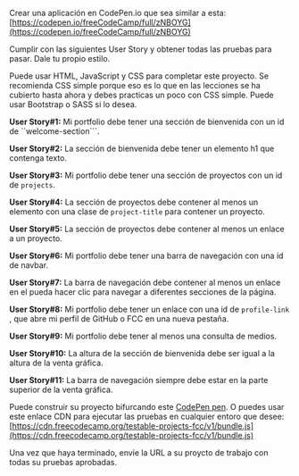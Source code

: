 Crear una aplicación en CodePen.io que sea similar a esta:
[https://codepen.io/freeCodeCamp/full/zNBOYG](https://codepen.io/freeCodeCamp/full/zNBOYG)

Cumplir con las siguientes User Story y obtener todas las pruebas para pasar.
 Dale tu propio estilo.

Puede usar HTML, JavaScript y CSS para completar este proyecto. Se recomienda
CSS simple porque eso es lo que en las lecciones se ha cubierto hasta ahora y
debes practicas un poco con CSS simple. Puede usar Bootstrap o SASS si lo desea.

__User Story#1:__ Mi portfolio debe tener una sección de bienvenida con un id de
``welcome-section```.

__User Story#2:__ La sección de bienvenida debe tener un elemento h1 que contenga
texto.

__User Story#3:__ Mi portfolio debe tener una sección  de proyectos con un id de
``projects``.

__User Story#4:__ La sección de proyectos debe contener al menos un elemento
con una clase de ``project-title`` para contener un proyecto.

__User Story#5:__ La sección de proyectos debe contener al menos un enlace a un
proyecto.

__User Story#6:__ Mi portfolio debe tener una barra de navegación con una id de
navbar.

__User Story#7:__ La barra de navegación debe contener al menos un enlace en el
pueda hacer clic para navegar a diferentes secciones de la página.

__User Story#8:__  Mi portfolio debe tener un enlace con una id de ``profile-link``
, que abre mi perfil de GitHub o FCC en una nueva pestaña.

__User Story#9:__ Mi portfolio debe tener al menos una consulta de medios.

__User Story#10:__ La altura de la sección de bienvenida debe ser igual a la altura
de la venta gráfica.

__User Story#11:__ La barra de navegación siempre debe estar en la parte superior
de la venta gráfica.


Puede construir su proyecto bifurcando este [CodePen pen](https://codepen.io/freeCodeCamp/pen/MJjpwO). O puedes usar este enlace CDN para ejecutar las pruebas en cualquier entoro que desee: [https://cdn.freecodecamp.org/testable-projects-fcc/v1/bundle.js](https://cdn.freecodecamp.org/testable-projects-fcc/v1/bundle.js)

Una vez que haya terminado, envíe la URL a su proycto de trabajo con todas su pruebas aprobadas.
